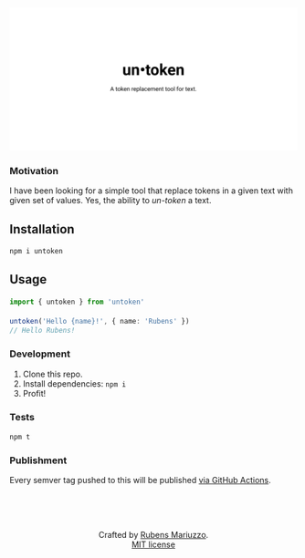 ![untoken: A token replacement tool for text.](.github/banner.svg)

### Motivation

I have been looking for a simple tool that replace tokens in a given text with given set of values. Yes, the ability to _un-token_ a text.

## Installation

```sh
npm i untoken
```

## Usage

```ts
import { untoken } from 'untoken'

untoken('Hello {name}!', { name: 'Rubens' })
// Hello Rubens!
```

### Development

1.  Clone this repo.
2.  Install dependencies: `npm i`
3.  Profit!

### Tests

```sh
npm t
```

### Publishment

Every semver tag pushed to this will be published [via GitHub Actions](.github/workflows/publish.yml).

<div align=center>
<br>
<br>
<br>

Crafted by [Rubens Mariuzzo](https://github.com/rmariuzzo).<br>
[MIT license](LICENSE)

</div>

